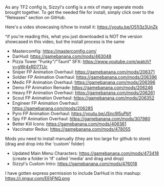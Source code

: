 As any TF2 config is, Sizzyl's config is a mix of many seperate mods brought together.
To get the needed file for install, simply click over to the "Releases" section on GitHub.

Here's a video showcasing it/how to install it: https://youtu.be/O51l3z3UnZk

^if you're reading this, what you just downloaded is NOT the version showcased in this video, but the install process is the same

- Mastercomfig: https://mastercomfig.com/
- DarHud: https://gamebanana.com/mods/463048
- Pizza Tower "Funky"/"Taunt" SFX: https://www.youtube.com/watch?v=gWr4xRD7TUc
- Sniper FP Animation Overhaul: https://gamebanana.com/mods/206371
- Soldier FP Animation Overhaul: https://gamebanana.com/mods/206396
- Medic FP Animation Overhaul: https://gamebanana.com/mods/206396
- Demo FP Animation Remade: https://gamebanana.com/mods/206246
- Heavy FP Animation Overhaul: https://gamebanana.com/mods/206261
- Scout FP Animation Overhaul: https://gamebanana.com/mods/206352
- Engineer FP Animation Overhaul: https://gamebanana.com/mods/206285
- Pyro FP Animation Overhaul: https://youtu.be/JSnc9l5uPbY
- Spy FP Animation Overhaul: https://gamebanana.com/mods/307980
- Better Kill Icons: https://gamebanana.com/mods/406361
- Vaccinator Redux: https://gamebanana.com/mods/478055

Mods you need to install manually (they are too large for github to store)
(drag and drop into the 'custom' folder)
- Updated Main Menu Characters: https://gamebanana.com/mods/473418
(create a folder in 'tf' called 'media' and drag and drop)
- Sizzyl's Custom Intro: https://gamebanana.com/mods/476018

I have gotten express permission to include DarHud in this mashup: https://i.imgur.com/EEIjFNQ.png
